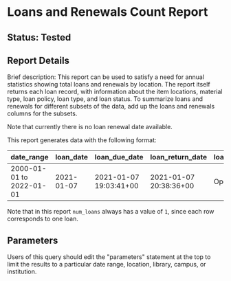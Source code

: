# Loans and Renewals Count Report

## Status: Tested

## Report Details

Brief description: This report can be used to satisfy a need for annual statistics showing total loans and renewals by location. The report itself returns each loan record, with information about the item locations, material type, loan policy, loan type, and loan status. To summarize loans and renewals for different subsets of the data, add up the loans and renewals columns for the subsets.

Note that currently there is no loan renewal date available. 

This report generates data with the following format:

| date\_range | loan\_date | loan\_due\_date | loan\_return\_date | loan\_status | num\_loans | num\_renewals | patron\_group\_name | material\_type\_name | loan\_policy\_name | permanent\_loan\_type\_name | temporary\_loan\_type\_name | permanent\_location\_name | temporary\_location\_name | effective\_location\_name | permanent\_location\_library\_name | permanent\_location\_campus\_name | permanent\_location\_institution\_name |
|---|---|---|---|---|---|---|---|---|---|---|---|---|---|---|---|---|---|
| 2000-01-01 to 2022-01-01 | 2021-01-07 | 2021-01-07 19:03:41+00 | 2021-01-07 20:38:36+00 | Open | 1 |  | undergrad | book | One Hour |  | Can circulate | Main Library | | Main Library | Datalogisk Institut | City Campus | Københavns Universitet |

Note that in this report `num_loans` always has a value of `1`, since
each row corresponds to one loan.


## Parameters

Users of this query should edit the "parameters" statement at the top to limit the results to a particular date range, location, library, campus, or institution.
